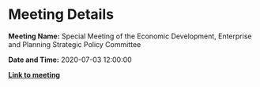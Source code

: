 # Meeting Details

**Meeting Name:** Special Meeting of the Economic Development, Enterprise and Planning Strategic Policy Committee

**Date and Time:** 2020-07-03 12:00:00

**<a href="https://www.limerick.ie/council/whats-on/special-meeting-economic-development-enterprise-and-planning-strategic-policy-1" target="_blank">Link to meeting</a>**
